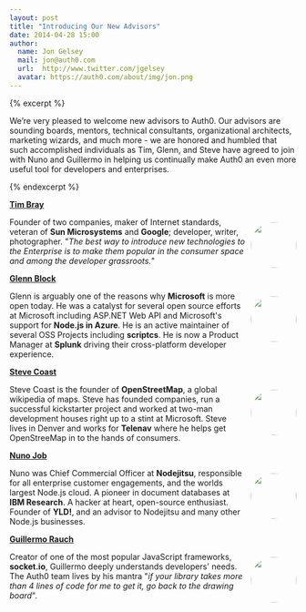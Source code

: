 ```yaml
---
layout: post
title: "Introducing Our New Advisors"
date: 2014-04-28 15:00
author: 
  name: Jon Gelsey
  mail: jon@auth0.com
  url:  http://www.twitter.com/jgelsey
  avatar: https://auth0.com/about/img/jon.png
---
```


{% excerpt %} 

We’re very pleased to welcome new advisors to Auth0.  Our advisors are sounding boards, mentors, technical consultants, organizational architects, marketing wizards, and much more - we are honored and humbled that such accomplished individuals as Tim, Glenn, and Steve have agreed to join with Nuno and Guillermo in helping us continually make Auth0 an even more useful tool for developers and enterprises.

{% endexcerpt %}

<a target="_new" href="http://en.wikipedia.org/wiki/Tim_Bray"><div style="float: right;margin: 40px 0px 10px 10px;"><img style="display: block;border-radius: 100px;max-width: 80px;height: 80px;position: relative;margin: auto;" src="https://auth0.com/about/img/tim.png"></div></a>

**[Tim Bray](http://en.wikipedia.org/wiki/Tim_Bray)**

Founder of two companies, maker of Internet standards, veteran of **Sun Microsystems** and **Google**; developer, writer, photographer. "_The best way to introduce new technologies to the Enterprise is to make them popular in the consumer space and among the developer grassroots._"

<a target="_new" href="http://twitter.com/gblock"><div style="float: right;margin: 40px 0px 10px 10px;"><img style="display: block;border-radius: 100px;max-width: 80px;height: 80px;position: relative;margin: auto;" src="https://auth0.com/about/img/glenn.png"></div></a>

**[Glenn Block](http://twitter.com/gblock)**

Glenn is arguably one of the reasons why **Microsoft** is more open today. He was a catalyst for several open source efforts at Microsoft including ASP.NET Web API and Microsoft's support for **Node.js in Azure**. He is an active maintainer of several OSS Projects including **scriptcs**. He is now a Product Manager at **Splunk** driving their cross-platform developer experience.

<a target="_new" href="http://en.wikipedia.org/wiki/Steve_Coast"><div style="float: right;margin: 40px 0px 10px 10px;"><img style="display: block;border-radius: 100px;max-width: 80px;height: 80px;position: relative;margin: auto;" src="https://cloudup.com/cMADHaqEVaK+"></div></a>

**[Steve Coast](http://en.wikipedia.org/wiki/Steve_Coast)**

Steve Coast is the founder of **OpenStreetMap**, a global wikipedia of maps. Steve has founded companies, run a successful kickstarter project and worked at two-man development houses right up to a stint at Microsoft. Steve lives in Denver and works for **Telenav** where he helps get OpenStreeMap in to the hands of consumers.

<a target="_new" href="http://twitter.com/dscape"><div style="float: right;margin: 40px 0px 10px 10px;"><img style="display: block;border-radius: 100px;max-width: 80px;height: 80px;position: relative;margin: auto;" src="https://auth0.com/about/img/nuno.jpeg"></div></a>

**[Nuno Job](http://twitter.com/dscape)**

Nuno was Chief Commercial Officer at **Nodejitsu**, responsible for all enterprise customer engagements, and the worlds largest Node.js cloud. A pioneer in document databases at **IBM Research**. A hacker at heart, open-source enthusiast. Founder of **YLD!**, and an advisor to Nodejitsu and many other Node.js businesses.

<a target="_new" href="http://twitter.com/rauchg"><div style="float: right;margin: 40px 0px 10px 10px;"><img style="display: block;border-radius: 100px;max-width: 80px;height: 80px;position: relative;margin: auto;" src="https://auth0.com/about/img/rauchg.png"></div></a>

**[Guillermo Rauch](http://twitter.com/rauchg)**

Creator of one of the most popular JavaScript frameworks, **socket.io**, Guillermo deeply understands developers' needs. The Auth0 team lives by his mantra "_if your library takes more than 4 lines of code for me to get it, go back to the drawing board_".